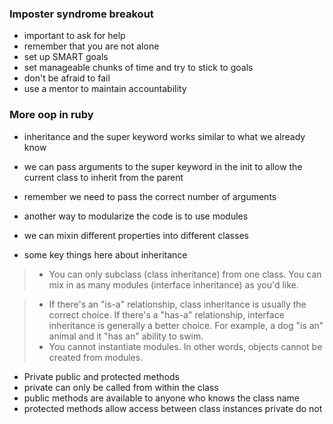 ### Imposter syndrome breakout

- important to ask for help
- remember that you are not alone
- set up SMART goals
- set manageable chunks of time and try to stick to goals
- don't be afraid to fail
- use a mentor to maintain accountability

### More oop in ruby

- inheritance and the super keyword works similar to what we already know

- we can pass arguments to the super keyword in the init to allow the current class to inherit from the parent
- remember we need to pass the correct number of arguments
- another way to modularize the code is to use modules
- we can mixin different properties into different classes
- some key things here about inheritance

> - You can only subclass (class inheritance) from one class. You can mix in as many modules (interface inheritance) as you'd like.

> - If there's an "is-a" relationship, class inheritance is usually the correct choice. If there's a "has-a" relationship, interface inheritance is generally a better choice. For example, a dog "is an" animal and it "has an" ability to swim.
> - You cannot instantiate modules. In other words, objects cannot be created from modules.

- Private public and protected methods
- private can only be called from within the class
- public methods are available to anyone who knows the class name
- protected methods allow access between class instances private do not
